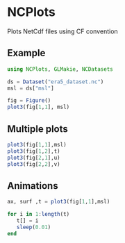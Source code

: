 # NCPlots 


Plots NetCdf files using CF convention

## Example 

```julia
using NCPlots, GLMakie, NCDatasets

ds = Dataset("era5_dataset.nc") 
msl = ds["msl"] 

fig = Figure()
plot3(fig[1,1], msl) 
```


## Multiple plots 

```julia
plot3(fig[1,1],msl)
plot3(fig[1,2],t)
plot3(fig[2,1],u) 
plot3(fig[2,2],v) 
```

## Animations 

```julia
ax, surf ,t = plot3(fig[1,1],msl)

for i in 1:length(t)
   t[] = i 
   sleep(0.01)
end 
```

